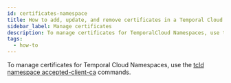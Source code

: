 ```yaml
---
id: certificates-namespace
title: How to add, update, and remove certificates in a Temporal Cloud Namespace
sidebar_label: Manage certificates
description: To manage certificates for TemporalCloud Namespaces, use the `tcld namespace accepted-client-ca` commands.
tags:
  - how-to
---
```


To manage certificates for Temporal Cloud Namespaces, use the [tcld namespace accepted-client-ca](/cloud/tcld/namespace/accepted-client-ca/) commands.
